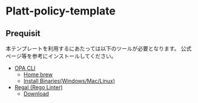 # Platt-policy-template

## Prequisit

本テンプレートを利用するにあたっては以下のツールが必要となります。
公式ページ等を参考にインストールしてください。

- [OPA CLI](https://www.openpolicyagent.org/docs/latest/#running-opa)
  - [Home brew](https://formulae.brew.sh/formula/opa)
  - [Install Binaries(Windows/Mac/Linux)](https://github.com/open-policy-agent/opa/releases)
- [Regal (Rego Linter)](https://docs.styra.com/regal)
  - [Download](https://docs.styra.com/regal#download-regal)
